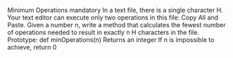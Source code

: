 Minimum Operations mandatory In a text file, there is a single character H. Your text editor can execute only two operations in this file: Copy All and Paste. Given a number n, write a method that calculates the fewest number of operations needed to result in exactly n H characters in the file. Prototype: def minOperations(n) Returns an integer If n is impossible to achieve, return 0
